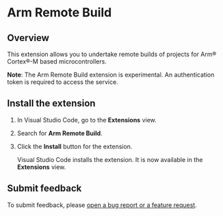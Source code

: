 # Arm Remote Build

## Overview

This extension allows you to undertake remote builds of projects for Arm® Cortex®-M based microcontrollers.

**Note**: The Arm Remote Build extension is experimental. An authentication token is required to access the service.

## Install the extension

1. In Visual Studio Code, go to the **Extensions** view.

1. Search for **Arm Remote Build**.

1. Click the **Install** button for the extension.

    Visual Studio Code installs the extension. It is now available in the **Extensions** view.

## Submit feedback

To submit feedback, please [open a bug report or a feature request](https://github.com/Arm-software/vscode-remote-build/issues/new/choose).
